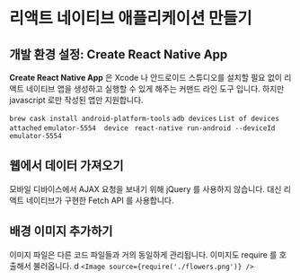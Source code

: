 # 리액트 네이티브 애플리케이션 만들기

## 개발 환경 설정: Create React Native App

**Create React Native App** 은 Xcode 나 안드로이드 스튜디오를 설치할 필요 없이 리액트 네이티브 앱을 생성하고 실행할 수 있게 해주는 커맨드 라인 도구 입니다. 하지만 javascript 로만 작성된 앱만 지원합니다. 

``brew cask install android-platform-tools``
``adb devices``
``List of devices attached``
``emulator-5554  device``
`` react-native run-android --deviceId emulator-5554``

## 웹에서 데이터 가져오기
모바일 디바이스에서 AJAX 요청을 보내기 위해 jQuery 를 사용하지 않습니다. 대신 리액트 네이티브가 구현한 Fetch API 를 사용합니다. 

## 배경 이미지 추가하기
이미지 파일은 다른 코드 파일들과 거의 동일하게 관리됩니다. 이미지도 require 를 호출해서 불러옵니다. 
d
 ``<Image source={require('./flowers.png')} />``

<!--stackedit_data:
eyJoaXN0b3J5IjpbNDk1NjgzNDM1LDEzNjc5MTc1ODIsLTE4MD
gyNzI0MzUsLTQ4NzQ0Mjc4MSw5MTYyNDIwNTYsNDMwNjgzMzJd
fQ==
-->